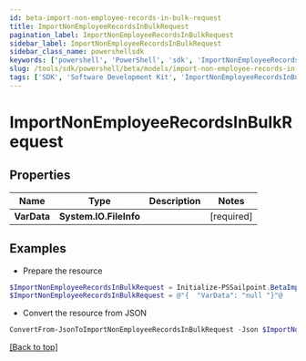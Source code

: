```yaml
---
id: beta-import-non-employee-records-in-bulk-request
title: ImportNonEmployeeRecordsInBulkRequest
pagination_label: ImportNonEmployeeRecordsInBulkRequest
sidebar_label: ImportNonEmployeeRecordsInBulkRequest
sidebar_class_name: powershellsdk
keywords: ['powershell', 'PowerShell', 'sdk', 'ImportNonEmployeeRecordsInBulkRequest', 'BetaImportNonEmployeeRecordsInBulkRequest'] 
slug: /tools/sdk/powershell/beta/models/import-non-employee-records-in-bulk-request
tags: ['SDK', 'Software Development Kit', 'ImportNonEmployeeRecordsInBulkRequest', 'BetaImportNonEmployeeRecordsInBulkRequest']
---
```



# ImportNonEmployeeRecordsInBulkRequest

## Properties

Name | Type | Description | Notes
------------ | ------------- | ------------- | -------------
**VarData** | **System.IO.FileInfo** |  | [required]

## Examples

- Prepare the resource
```powershell
$ImportNonEmployeeRecordsInBulkRequest = Initialize-PSSailpoint.BetaImportNonEmployeeRecordsInBulkRequest  -VarData null
$ImportNonEmployeeRecordsInBulkRequest = @"{  "VarData": "null "}"@
```

- Convert the resource from JSON
```powershell
ConvertFrom-JsonToImportNonEmployeeRecordsInBulkRequest -Json $ImportNonEmployeeRecordsInBulkRequest
```


[[Back to top]](#) 

